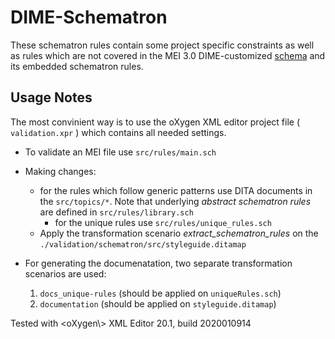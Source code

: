 # DIME-Schematron 

These schematron rules contain some project specific constraints as well as rules which are not covered in the MEI 3.0 DIME-customized [schema](https://dme.mozarteum.at/DME/schemata/mei-DME.rng) and its embedded schematron rules. 

## Usage Notes
The most convinient way is to use the oXygen XML editor project file ( `validation.xpr` ) which contains all needed settings.

* To validate an MEI file use  `src/rules/main.sch` 
* Making changes:
  * for the rules which follow generic patterns use DITA documents in the `src/topics/*`. Note that underlying *abstract schematron rules* are defined in `src/rules/library.sch`
	* for the unique rules use `src/rules/unique_rules.sch`
  * Apply the transformation scenario _extract\_schematron\_rules_ on the 
`./validation/schematron/src/styleguide.ditamap`

* For generating the documenatation, two separate transformation scenarios are used:
  1. `docs_unique-rules`  (should be applied on `uniqueRules.sch`) 
  2. `documentation` (should be applied on `styleguide.ditamap`)
  
Tested with <oXygen\\> XML Editor 20.1, build 2020010914